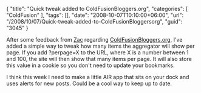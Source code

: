 {
	"title": "Quick tweak added to ColdFusionBloggers.org",
	"categories": [
		"ColdFusion"
	],
	"tags": [],
	"date": "2008-10-07T10:10:00+06:00",
	"url": "/2008/10/07/Quick-tweak-added-to-ColdFusionBloggersorg",
	"guid": "3045"
}

After some feedback from <a href="http://zacster.blogspot.com/2008/10/pagination-can-be-so-1990s.html">Zac</a> regarding <a href="http://www.coldfusionbloggers.org">ColdFusionBloggers.org</a>, I've added a simple way to tweak how many items the aggregator will show per page. If you add ?perpage=X to the URL, where X is a number between 1 and 100, the site will then show that many items per page. It will also store this value in a cookie so you don't need to update your bookmarks.

I think this week I need to make a little AIR app that sits on your dock and uses alerts for new posts. Could be a cool way to keep up to date.